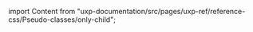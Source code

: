 
import Content from "uxp-documentation/src/pages/uxp-ref/reference-css/Pseudo-classes/only-child";

<Content query="product=xd"/>
